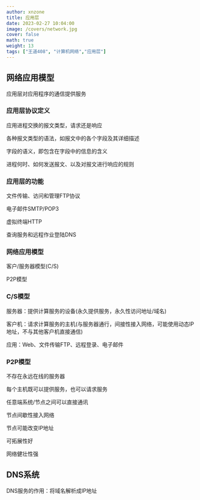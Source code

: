 ```yaml
---
author: xnzone 
title: 应用层 
date: 2023-02-27 10:04:00
image: /covers/network.jpg
cover: false
math: true
weight: 13
tags: ["王道408", "计算机网络","应用层"]
---
```


## 网络应用模型

应用层对应用程序的通信提供服务

### 应用层协议定义

应用进程交换的报文类型，请求还是响应

各种报文类型的语法，如报文中的各个字段及其详细描述

字段的语义，即包含在字段中的信息的含义

进程何时、如何发送报文、以及对报文进行响应的规则

### 应用层的功能

文件传输、访问和管理FTP协议

电子邮件SMTP/POP3

虚拟终端HTTP

查询服务和远程作业登陆DNS

### 网络应用模型

客户/服务器模型(C/S)

P2P模型

### C/S模型

服务器：提供计算服务的设备(永久提供服务，永久性访问地址/域名)

客户机：请求计算服务的主机(与服务器通行，间接性接入网络，可能使用动态IP地址，不与其他客户机直接通信)

应用：Web、文件传输FTP、远程登录、电子邮件

### P2P模型

不存在永远在线的服务器

每个主机既可以提供服务，也可以请求服务

任意端系统/节点之间可以直接通讯

节点间歇性接入网络

节点可能改变IP地址

可拓展性好

网络健壮性强

## DNS系统

DNS服务的作用：将域名解析成IP地址

